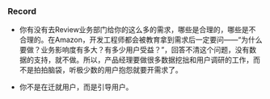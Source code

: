 
### Record
- 你有没有去Review业务部门给你的这么多的需求，哪些是合理的，哪些是不合理的。在Amazon，开发工程师都会被教育拿到需求后一定要问——“为什么要做？业务影响度有多大？有多少用户受益？”，回答不清这个问题，没有数据的支持，就不做。所以，产品经理要做很多数据挖拙和用户调研的工作，而不是拍拍脑袋，听极少数的用户抱怨就要开需求了。

- 你不是在迁就用户，而是引导用户。
